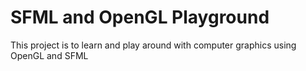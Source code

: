 # SFML and OpenGL Playground
This project is to learn and play around with computer graphics using OpenGL and SFML
